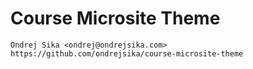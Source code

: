 # Course Microsite Theme

    Ondrej Sika <ondrej@ondrejsika.com>
    https://github.com/ondrejsika/course-microsite-theme


